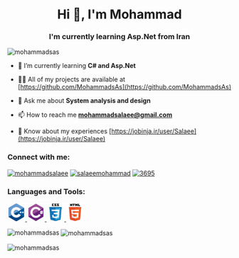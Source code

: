 <h1 align="center">Hi 👋, I'm Mohammad</h1>
<h3 align="center">I'm currently learning Asp.Net from Iran</h3>

<p align="left"> <img src="https://komarev.com/ghpvc/?username=mohammadsas&label=Profile%20views&color=0e75b6&style=flat" alt="mohammadsas" /> </p>

- 🌱 I’m currently learning **C# and Asp.Net**

- 👨‍💻 All of my projects are available at [https://github.com/MohammadsAs](https://github.com/MohammadsAs)

- 💬 Ask me about **System analysis and design**

- 📫 How to reach me **mohammadsalaee@gmail.com**

- 📄 Know about my experiences [https://jobinja.ir/user/Salaee](https://jobinja.ir/user/Salaee)

<h3 align="left">Connect with me:</h3>
<p align="left">
<a href="https://linkedin.com/in/mohammadsalaee" target="blank"><img align="center" src="https://raw.githubusercontent.com/rahuldkjain/github-profile-readme-generator/master/src/images/icons/Social/linked-in-alt.svg" alt="mohammadsalaee" height="30" width="40" /></a>
<a href="https://instagram.com/salaeemohammad" target="blank"><img align="center" src="https://raw.githubusercontent.com/rahuldkjain/github-profile-readme-generator/master/src/images/icons/Social/instagram.svg" alt="salaeemohammad" height="30" width="40" /></a>
<a href="https://discord.gg/3695" target="blank"><img align="center" src="https://raw.githubusercontent.com/rahuldkjain/github-profile-readme-generator/master/src/images/icons/Social/discord.svg" alt="3695" height="30" width="40" /></a>
</p>

<h3 align="left">Languages and Tools:</h3>
<p align="left"> <a href="https://www.w3schools.com/cpp/" target="_blank" rel="noreferrer"> <img src="https://raw.githubusercontent.com/devicons/devicon/master/icons/cplusplus/cplusplus-original.svg" alt="cplusplus" width="40" height="40"/> </a> <a href="https://www.w3schools.com/cs/" target="_blank" rel="noreferrer"> <img src="https://raw.githubusercontent.com/devicons/devicon/master/icons/csharp/csharp-original.svg" alt="csharp" width="40" height="40"/> </a> <a href="https://www.w3schools.com/css/" target="_blank" rel="noreferrer"> <img src="https://raw.githubusercontent.com/devicons/devicon/master/icons/css3/css3-original-wordmark.svg" alt="css3" width="40" height="40"/> </a> <a href="https://www.w3.org/html/" target="_blank" rel="noreferrer"> <img src="https://raw.githubusercontent.com/devicons/devicon/master/icons/html5/html5-original-wordmark.svg" alt="html5" width="40" height="40"/> </a> </p>

<p><img align="left" src="https://github-readme-stats.vercel.app/api/top-langs?username=mohammadsas&show_icons=true&locale=en&layout=compact" alt="mohammadsas" /></p>

<p>&nbsp;<img align="center" src="https://github-readme-stats.vercel.app/api?username=mohammadsas&show_icons=true&locale=en" alt="mohammadsas" /></p>

<p><img align="center" src="https://github-readme-streak-stats.herokuapp.com/?user=mohammadsas&" alt="mohammadsas" /></p>
